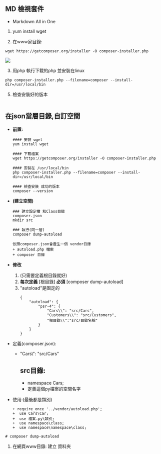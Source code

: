## MD 檢視套件
+ Markdown All in One

 
1.  yum install wget

2. 在www家目錄: 
```
wget https://getcomposer.org/installer -O composer-installer.php
```
![](https://i.imgur.com/h7VM6IE.png)

3. 用php 執行下載的php 並安裝在linux
```
php composer-installer.php --filename=composer --install-dir=/usr/local/bin
```

5. 檢查安裝好的版本
```

```

## 在json當層目錄,自訂空間
+ **前置:**
    ```
    #### 安裝 wget
    yum install wget

    #### 下載檔案
    wget https://getcomposer.org/installer -O composer-installer.php

    #### 安裝在 /usr/local/bin
    php composer-installer.php --filename=composer --install-dir=/usr/local/bin

    #### 檢查安裝 成功的版本
    composer --version
    ```
+ **(建立空間)**
    ```
    ### 建立設定檔 和Class目錄
    composer.json
    mkdir src

    ### 執行(同一層)
    composer dump-autoload
    ```
    ```
    依照composer.json會產生一個 vendor目錄
    + autoload.php 檔案
    + composer 目錄
    ```
+ **修改**
  1. (只需要定義根目錄就好)
  2. **每次定義** [根目錄] **必須** [composer dump-autoload]
  3. "autoload"是固定的   
        ```
        {
            "autoload": {
                "psr-4": {
                    "Cars\\": "src/Cars",
                    "Customers\\": "src/Customers",
                    "根目錄\\":"src/目錄名稱"
                }
            }
        }
        ```                                                 
+ 定義(composer.json):
    + "Cars\\": "src/Cars"
        ## src目錄:
        +  namespace Cars;
        +  定義這個py檔案的空間名字

+ 使用:(最後都是類別)
    ```
    + require_once '../vendor/autoload.php';
    +  use Cars\Car;
    +  use 檔案.py\類別;
    +  use namespace\class;
    +  use namespace\namespace\class;       
    ```

```
# composer dump-autoload
```


1. 在網頁www目錄: 建立 資料夾
```

```


